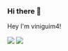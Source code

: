 ### Hi there 👋
Hey I'm viniguim4! <br>


<a>
  <img align="center" src="https://github-readme-stats.vercel.app/api?username=viniguim4&show_icons=true&theme=tokyonight" />
</a>
<a>
  <img align="center" src="https://github-readme-stats.vercel.app/api/top-langs/?username=viniguim4&layout=compact&show_icons=true&theme=tokyonight" />
</a>
<!--
**viniguim4/viniguim4** is a ✨ _special_ ✨ repository because its `README.md` (this file) appears on your GitHub profile.

Here are some ideas to get you started:

- 🔭 I’m currently working on ..
- 🌱 I’m currently learning ...
- 👯 I’m looking to collaborate on ...
- 🤔 I’m looking for help with ...
- 💬 Ask me about ...
- 📫 How to reach me: ...
- 😄 Pronouns: ...
- ⚡ Fun fact: ...
-->
